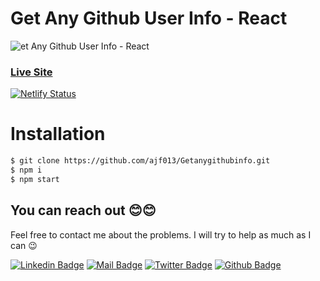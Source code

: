 # Get Any Github User Info - React

![et Any Github User Info - React](https://i.ibb.co/bmZYsS2/gatanygithubuserinfo.png)

### [Live Site](https://getanygithubuserinfo.netlify.app/)

[![Netlify Status](https://api.netlify.com/api/v1/badges/7fcaa493-a12b-426a-a6bb-1b1f5d8e97d0/deploy-status)](https://app.netlify.com/sites/getanygithubuserinfo/deploys)

# Installation

```sh
$ git clone https://github.com/ajf013/Getanygithubinfo.git
$ npm i
$ npm start
```

## You can reach out 😊😊
Feel free to contact me about the problems. I will try to help as much as I can 😉

[![Linkedin Badge](https://img.shields.io/badge/linkedin-%230077B5.svg?&style=for-the-badge&logo=linkedin&logoColor=white)](https://www.linkedin.com/in/ajf013-francis-cruz/)
[![Mail Badge](https://img.shields.io/badge/email-c14438?style=for-the-badge&logo=Gmail&logoColor=white&link=mailto:furkanozbek1995@gmail.com)](mailto:cruzmma2021@gmail.com)
[![Twitter Badge](https://img.shields.io/badge/twitter-1DA1F2?style=for-the-badge&logo=twitter&logoColor=white)](https://twitter.com/Itsme_Ajf013)
[![Github Badge](https://img.shields.io/badge/github-333?style=for-the-badge&logo=github&logoColor=white)](https://github.com/ajf013)